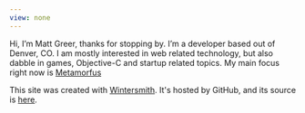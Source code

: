 ```yaml
---
view: none
---
```

Hi, I’m Matt Greer, thanks for stopping by. I’m a developer based out of Denver, CO. I am mostly interested in web related technology,
but also dabble in games, Objective-C and startup related topics. My main focus right now is [Metamorfus](https://metamorf.us)  

This site was created with [Wintersmith](http://wintersmith.io/). It's hosted by GitHub, and its source is [here](https://github.com/city41/blog).
